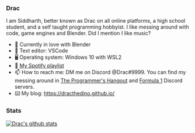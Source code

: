 ### Drac

I am Siddharth, better known as Drac on all online platforms, a high school student, and a self taught programming hobbyist. I like messing around with code, game engines and Blender. Did I mention I like music?

- 🌱 Currently in love with Blender
- 📔 Text editor: VSCode
- 🖥️ Operating system: Windows 10 with WSL2 
- 🎵 [My Spotify playlist](https://open.spotify.com/playlist/16c8EwGMSEp9NSRW8uZOSL?si=41c4699d34754baa)
- 📫 How to reach me: DM me on Discord @Drac#9999. You can find my messing around in [The Programmer's Hangout](discord.gg/programming) and [Formula 1](discord.gg/formula1) Discord servers. 
- ⌨️ My blog: https://dracthedino.github.io/

### Stats

[![Drac's github stats](https://github-readme-stats.vercel.app/api?username=DracTheDino&theme=radical)](https://github.com/anuraghazra/github-readme-stats)
